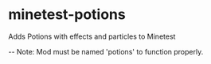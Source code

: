 # minetest-potions
Adds Potions with effects and particles to Minetest

-- Note: Mod must be named 'potions' to function properly.
